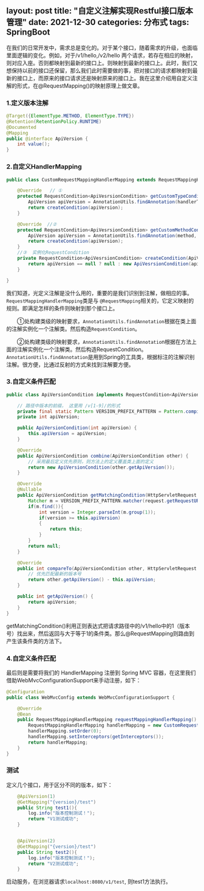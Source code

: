 layout: post
title: "自定义注解实现Restful接口版本管理"
date: 2021-12-30
categories: 分布式
tags: SpringBoot
--- 

在我们的日常开发中，需求总是变化的。对于某个接口，随着需求的升级，也面临里面逻辑的变化。例如，对于/v1/hello,/v2/hello 两个请求，若存在相应的映射，则对应入座。否则都映射到最新的接口上。则映射到最新的接口上。此时，我们又想保持以前的接口还保留，那么我们此时需要做的事，把对接口的请求都映射到最新的接口上，而原来的接口请求还是映射原来的接口上。我在这里介绍用自定义注解的形式，在@RequestMapping()的映射原理上做文章。

### 1.定义版本注解

```java
@Target({ElementType.METHOD, ElementType.TYPE})
@Retention(RetentionPolicy.RUNTIME)
@Documented
@Mapping
public @interface ApiVersion {
    int value();
}
```

### 2.自定义HandlerMapping

```java
public class CustomRequestMappingHandlerMapping extends RequestMappingHandlerMapping {

    @Override   // ①
    protected RequestCondition<ApiVesrsionCondition> getCustomTypeCondition(Class<?> handlerType) {
        ApiVersion apiVersion = AnnotationUtils.findAnnotation(handlerType, ApiVersion.class);
        return createCondition(apiVersion);
    }

    @Override  //②
    protected RequestCondition<ApiVesrsionCondition> getCustomMethodCondition(Method method) {
        ApiVersion apiVersion = AnnotationUtils.findAnnotation(method, ApiVersion.class);
        return createCondition(apiVersion);
    }
    //③  实例化RequestCondition
    private RequestCondition<ApiVesrsionCondition> createCondition(ApiVersion apiVersion) {
        return apiVersion == null ? null : new ApiVesrsionCondition(apiVersion.value());
    }

}
```

我们知道，光定义注解是没什么用的，重要的是我们识别到注解，做相应的事。`RequestMappingHandlerMapping`类是与 `@RequestMapping`相关的，它定义映射的规则。即满足怎样的条件则映射到那个接口上。

  ①处构建类级的映射要求，`AnnotationUtils.findAnnotation`根据在类上面的注解实例化一个注解类。然后构造`RequestCondition`。

  ②处构建类级的映射要求，`AnnotationUtils.findAnnotatio`n根据在方法上面的注解实例化一个注解类。然后构造RequestCondition。
`AnnotationUtils.findAnnotation`是用到Spring的工具类，根据标注的注解识别注解。很方便，比通过反射的方式来找到注解要方便。

### 3.自定义条件匹配

```java
public class ApiVersionCondition implements RequestCondition<ApiVersionCondition> {

    // 路径中版本的前缀， 这里用 /v[1-9]/的形式
    private final static Pattern VERSION_PREFIX_PATTERN = Pattern.compile("v(\\d+)/");
    private int apiVersion;

    public ApiVersionCondition(int apiVersion) {
        this.apiVersion = apiVersion;
    }

    @Override
    public ApiVersionCondition combine(ApiVersionCondition other) {
        // 采用最后定义优先原则，则方法上的定义覆盖类上面的定义
        return new ApiVersionCondition(other.getApiVersion());
    }

    @Override
    @Nullable
    public ApiVersionCondition getMatchingCondition(HttpServletRequest request) {
        Matcher m = VERSION_PREFIX_PATTERN.matcher(request.getRequestURI());
        if(m.find()){
            int version = Integer.parseInt(m.group(1));
            if(version >= this.apiVersion)
            {
                return this;
            }
        }
        return null;
    }

    @Override
    public int compareTo(ApiVersionCondition other, HttpServletRequest request) {
        // 优先匹配最新的版本号
        return other.getApiVersion() - this.apiVersion;
    }

    public int getApiVersion() {
        return apiVersion;
    }
}
```

getMatchingCondition()利用正则表达式把请求路径中的/v1/hello中的1（版本号）找出来，然后返回与大于等于1的条件类。那么@RequestMapping则路由到产生该条件类的方法下。

### 4.自定义条件匹配

最后则是需要将我们的 HandlerMapping 注册到 Spring MVC 容器，在这里我们借助WebMvcConfigurationSupport来手动注册，如下：

```java
@Configuration
public class WebMvcConfig extends WebMvcConfigurationSupport {

    @Override
    @Bean
    public RequestMappingHandlerMapping requestMappingHandlerMapping() {
        RequestMappingHandlerMapping handlerMapping = new CustomRequestMappingHandlerMapping();
        handlerMapping.setOrder(0);
        handlerMapping.setInterceptors(getInterceptors());
        return handlerMapping;
    }
}
```

### 测试

定义几个接口，用于区分不同的版本，如下：

```java
    @ApiVersion(1)
    @GetMapping("{version}/test")
    public String test1(){
        log.info("版本控制测试！");
        return "V1测试成功";
    }


    @ApiVersion(2)
    @GetMapping("{version}/test")
    public String test2(){
        log.info("版本控制测试！");
        return "V2测试成功";
    }
```

启动服务，在浏览器请求`localhost:8080/v1/test`, 则test1方法执行。 